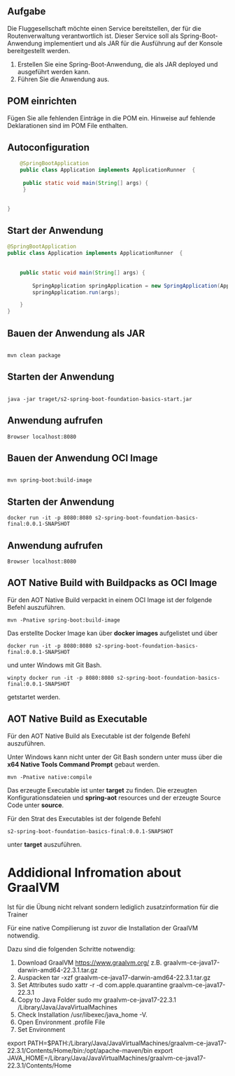 ## Aufgabe 

Die Fluggesellschaft möchte einen Service bereitstellen, der für die Routenverwaltung verantwortlich ist. Dieser Service soll als Spring-Boot-Anwendung implementiert und als JAR für die Ausführung auf der Konsole bereitgestellt werden.


1. Erstellen Sie eine Spring-Boot-Anwendung, die als JAR deployed und ausgeführt werden kann.
2. Führen Sie die Anwendung aus.


## POM einrichten   
Fügen Sie alle fehlenden Einträge in die POM ein. Hinweise auf fehlende Deklarationen sind im POM File enthalten. 



## Autoconfiguration    

	
```java	
	@SpringBootApplication
	public class Application implements ApplicationRunner  {
	
   	 public static void main(String[] args) {
   	 }
    	

}
```


## Start der Anwendung   

```java	
@SpringBootApplication
public class Application implements ApplicationRunner  {
	
	
    public static void main(String[] args) {
    	
    	SpringApplication springApplication = new SpringApplication(Application.class);
    	springApplication.run(args);    	

    }
}
```

## Bauen der Anwendung als JAR

```

mvn clean package
```


## Starten der Anwendung


```

java -jar traget/s2-spring-boot-foundation-basics-start.jar 
```

## Anwendung aufrufen 


```
Browser localhost:8080
```


## Bauen der Anwendung OCI Image 

```

mvn spring-boot:build-image
```


## Starten der Anwendung

```
docker run -it -p 8080:8080 s2-spring-boot-foundation-basics-final:0.0.1-SNAPSHOT
```


## Anwendung aufrufen 


```
Browser localhost:8080
```


## AOT Native Build with Buildpacks as OCI Image

Für den AOT Native Build verpackt in einem OCI Image ist der folgende Befehl auszuführen. 


```
mvn -Pnative spring-boot:build-image
```

Das erstellte Docker Image kan über **docker images** aufgelistet und über 

```
docker run -it -p 8080:8080 s2-spring-boot-foundation-basics-final:0.0.1-SNAPSHOT
```

und unter Windows mit Git Bash.


```
winpty docker run -it -p 8080:8080 s2-spring-boot-foundation-basics-final:0.0.1-SNAPSHOT
```

getstartet werden. 

## AOT Native Build as Executable 

Für den AOT Native Build als Executable ist der folgende Befehl auszuführen. 


Unter Windows kann nicht unter der Git Bash sondern unter muss über die **x64 Native Tools Command Prompt** gebaut werden. 


```
mvn -Pnative native:compile
```

Das erzeugte Executable ist unter **target** zu finden. Die erzeugten Konfigurationsdateien und **spring-aot** resources und der erzeugte Source Code unter **source**. 

Für den Strat des Executables ist der folgende Befehl 

```
s2-spring-boot-foundation-basics-final:0.0.1-SNAPSHOT
```

unter **target** auszuführen. 




# Addidional Infromation about GraalVM 

Ist für die Übung nicht relvant sondern lediglich zusatzinformation für die Trainer 


Für eine native Compilierung ist zuvor die Installation der GraalVM notwendig. 

Dazu sind die folgenden Schritte notwendig:

1. Download GraalVM https://www.graalvm.org/ z.B. graalvm-ce-java17-darwin-amd64-22.3.1.tar.gz
2. Auspacken tar -xzf graalvm-ce-java17-darwin-amd64-22.3.1.tar.gz
3. Set Attributes sudo xattr -r -d com.apple.quarantine graalvm-ce-java17-22.3.1
4. Copy to Java Folder sudo mv graalvm-ce-java17-22.3.1 /Library/Java/JavaVirtualMachines
5. Check Installation /usr/libexec/java_home -V.
6. Open Environment .profile File  
7. Set Environment  

export PATH=$PATH:/Library/Java/JavaVirtualMachines/graalvm-ce-java17-22.3.1/Contents/Home/bin:/opt/apache-maven/bin
export JAVA_HOME=/Library/Java/JavaVirtualMachines/graalvm-ce-java17-22.3.1/Contents/Home


